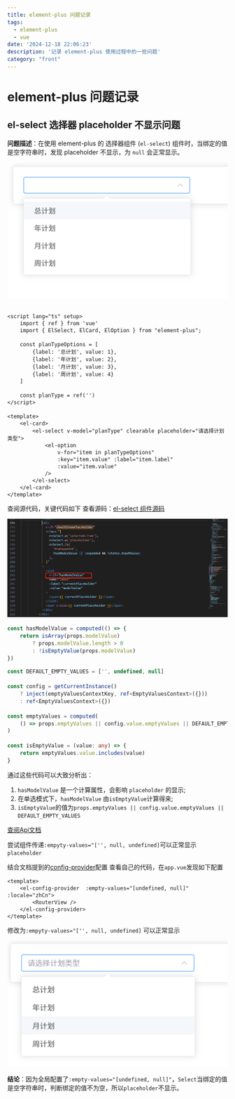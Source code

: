 ```yaml
---
title: element-plus 问题记录
tags:
  - element-plus
  - vue
date: '2024-12-18 22:06:23'
description: '记录 element-plus 使用过程中的一些问题'
category: "front"
---
```


# element-plus 问题记录

## el-select 选择器 placeholder 不显示问题

**问题描述**：在使用 element-plus 的 选择器组件 (`el-select`)  组件时，当绑定的值是空字符串时，发现 placeholder 不显示，为
`null` 会正常显示。

![el-select 组件 placeholder 不显示](../asset/images/select-1.png)

```vue

<script lang="ts" setup>
	import { ref } from 'vue'
	import { ElSelect, ElCard, ElOption } from "element-plus";

	const planTypeOptions = [
		{label: '总计划', value: 1},
		{label: '年计划', value: 2},
		{label: '月计划', value: 3},
		{label: '周计划', value: 4}
	]

	const planType = ref('')
</script>

<template>
	<el-card>
		<el-select v-model="planType" clearable placeholder="请选择计划类型">
			<el-option
				v-for="item in planTypeOptions"
				:key="item.value" :label="item.label"
				:value="item.value"
			/>
		</el-select>
	</el-card>
</template>

```

查阅源代码，关键代码如下
查看源码：[el-select 组件源码](https://github.com/element-plus/element-plus/tree/dev/packages/components/select)

![el-select 组件源码](../asset/images/select-2.png)

```ts
const hasModelValue = computed(() => {
	return isArray(props.modelValue)
		? props.modelValue.length > 0
		: !isEmptyValue(props.modelValue)
})
```

```ts
const DEFAULT_EMPTY_VALUES = ['', undefined, null]

const config = getCurrentInstance()
	? inject(emptyValuesContextKey, ref<EmptyValuesContext>({}))
	: ref<EmptyValuesContext>({})

const emptyValues = computed(
	() => props.emptyValues || config.value.emptyValues || DEFAULT_EMPTY_VALUES
)

const isEmptyValue = (value: any) => {
	return emptyValues.value.includes(value)
}

```

通过这些代码可以大致分析出：
1. `hasModelValue` 是一个计算属性，会影响 `placeholder` 的显示;
2. 在单选模式下，`hasModelValue` 由`isEmptyValue`计算得来;
3. `isEmptyValue`的值为`props.emptyValues || config.value.emptyValues || DEFAULT_EMPTY_VALUES`

[查阅Api文档](https://element-plus.org/zh-CN/component/select.html#select-api)

尝试组件传递`:empyty-values="['', null, undefined]`可以正常显示`placeholder`

结合文档提到的[config-provider](https://element-plus.org/en-US/component/config-provider.html#empty-values-configurations)配置
查看自己的代码，在`app.vue`发现如下配置
```vue
<template>
	<el-config-provider  :empty-values="[undefined, null]" :locale="zhCn">
		<RouterView />
	</el-config-provider>
</template>
```
修改为`:empyty-values="['', null, undefined]` 可以正常显示

![el-select 正常显示](../asset/images/select-3.png)

**结论**：因为全局配置了`:empty-values="[undefined, null]"`，`Select`当绑定的值是空字符串时，判断绑定的值不为空，所以`placeholder`不显示。
